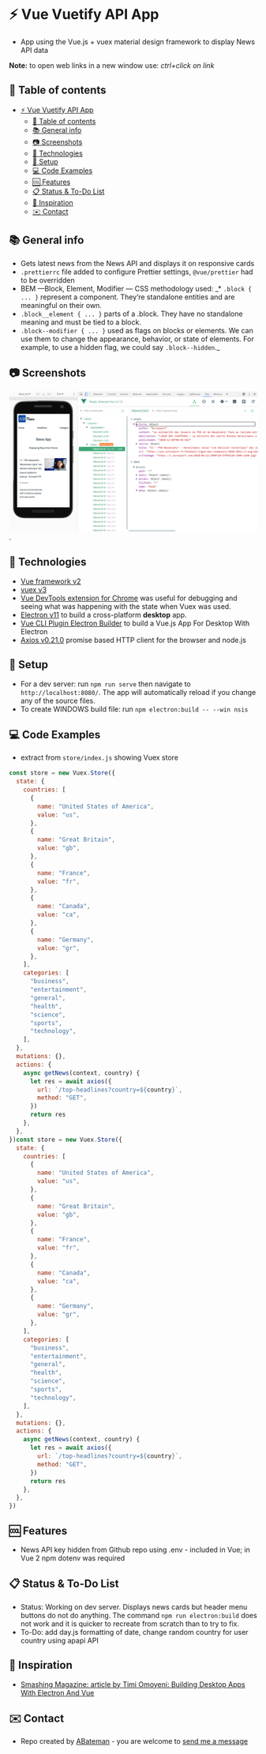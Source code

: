 # :zap: Vue Vuetify API App

* App using the Vue.js + vuex material design framework to display News API data

**Note:** to open web links in a new window use: _ctrl+click on link_

## :page_facing_up: Table of contents

* [:zap: Vue Vuetify API App](#zap-vue-vuetify-api-app)
  * [:page_facing_up: Table of contents](#page_facing_up-table-of-contents)
  * [:books: General info](#books-general-info)
  * [:camera: Screenshots](#camera-screenshots)
  * [:signal_strength: Technologies](#signal_strength-technologies)
  * [:floppy_disk: Setup](#floppy_disk-setup)
  * [:computer: Code Examples](#computer-code-examples)
  * [:cool: Features](#cool-features)
  * [:clipboard: Status & To-Do List](#clipboard-status--to-do-list)
  * [:clap: Inspiration](#clap-inspiration)
  * [:envelope: Contact](#envelope-contact)

## :books: General info

* Gets latest news from the News API and displays it on responsive cards
* `.prettierrc` file added to configure Prettier settings, `@vue/prettier` had to be overridden
* BEM —Block, Element, Modifier — CSS methodology used:
_* `.block { ... }` represent a component. They’re standalone entities and are meaningful on their own.
* `.block__element { ... }` parts of a .block. They have no standalone meaning and must be tied to a block.
* `.block--modifier { ... }` used as flags on blocks or elements. We can use them to change the appearance, behavior, or state of elements. For example, to use a hidden flag, we could say `.block--hidden`._

## :camera: Screenshots

![Example screenshot](./img/news.png).

## :signal_strength: Technologies

* [Vue framework v2](https://vuejs.org/)
* [vuex v3](https://vuex.vuejs.org/)
* [Vue DevTools extension for Chrome](https://chrome.google.com/webstore/detail/vuejs-devtools/nhdogjmejiglipccpnnnanhbledajbpd) was useful for debugging and seeing what was happening with the state when Vuex was used.
* [Electron v11](https://www.electronjs.org/) to build a cross-platform **desktop** app.
* [Vue CLI Plugin Electron Builder](https://nklayman.github.io/vue-cli-plugin-electron-builder/) to build a Vue.js App For Desktop With Electron
* [Axios v0.21.0](https://www.npmjs.com/package/axios) promise based HTTP client for the browser and node.js

## :floppy_disk: Setup

* For a dev server: run `npm run serve` then navigate to `http://localhost:8080/`. The app will automatically reload if you change any of the source files.
* To create WINDOWS build file: run `npm electron:build -- --win nsis`

## :computer: Code Examples

* extract from `store/index.js` showing Vuex store

```javascript
const store = new Vuex.Store({
  state: {
    countries: [
      {
        name: "United States of America",
        value: "us",
      },
      {
        name: "Great Britain",
        value: "gb",
      },
      {
        name: "France",
        value: "fr",
      },
      {
        name: "Canada",
        value: "ca",
      },
      {
        name: "Germany",
        value: "gr",
      },
    ],
    categories: [
      "business",
      "entertainment",
      "general",
      "health",
      "science",
      "sports",
      "technology",
    ],
  },
  mutations: {},
  actions: {
    async getNews(context, country) {
      let res = await axios({
        url: `/top-headlines?country=${country}`,
        method: "GET",
      })
      return res
    },
  },
})const store = new Vuex.Store({
  state: {
    countries: [
      {
        name: "United States of America",
        value: "us",
      },
      {
        name: "Great Britain",
        value: "gb",
      },
      {
        name: "France",
        value: "fr",
      },
      {
        name: "Canada",
        value: "ca",
      },
      {
        name: "Germany",
        value: "gr",
      },
    ],
    categories: [
      "business",
      "entertainment",
      "general",
      "health",
      "science",
      "sports",
      "technology",
    ],
  },
  mutations: {},
  actions: {
    async getNews(context, country) {
      let res = await axios({
        url: `/top-headlines?country=${country}`,
        method: "GET",
      })
      return res
    },
  },
})
```

## :cool: Features

* News API key hidden from Github repo using .env - included in Vue; in Vue 2 npm dotenv was required

## :clipboard: Status & To-Do List

* Status: Working on dev server. Displays news cards but header menu buttons do not do anything. The command `npm run electron:build` does not work and it is quicker to recreate from scratch than to try to fix.
* To-Do: add day.js formatting of date, change random country for user country using apapi API

## :clap: Inspiration

* [Smashing Magazine: article by Timi Omoyeni: Building Desktop Apps With Electron And Vue](https://www.smashingmagazine.com/2020/07/desktop-apps-electron-vue-javascript/)

## :envelope: Contact

* Repo created by [ABateman](https://www.andrewbateman.org) - you are welcome to [send me a message](https://andrewbateman.org/contact)
